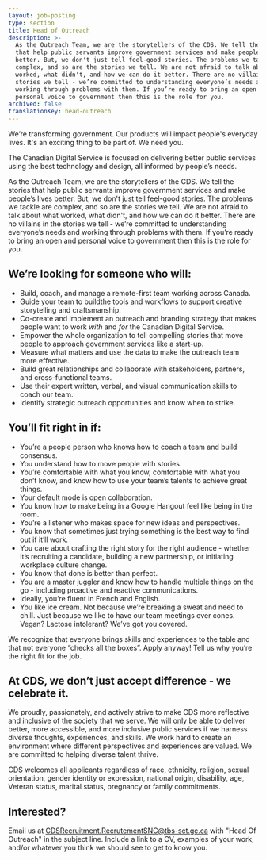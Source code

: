 ```yaml
---
layout: job-posting
type: section
title: Head of Outreach
description: >-
  As the Outreach Team, we are the storytellers of the CDS. We tell the stories
  that help public servants improve government services and make people’s lives
  better. But, we don't just tell feel-good stories. The problems we tackle are
  complex, and so are the stories we tell. We are not afraid to talk about what
  worked, what didn't, and how we can do it better. There are no villains in the
  stories we tell - we’re committed to understanding everyone’s needs and
  working through problems with them. If you’re ready to bring an open and
  personal voice to government then this is the role for you. 
archived: false
translationKey: head-outreach
---
```

We’re transforming government. Our products will impact people's everyday lives. It's an exciting thing to be part of. We need you.

The Canadian Digital Service is focused on delivering better public services using the best technology and design, all informed by people’s needs. 

As the Outreach Team, we are the storytellers of the CDS. We tell the stories that help public servants improve government services and make people’s lives better. But, we don't just tell feel-good stories. The problems we tackle are complex, and so are the stories we tell. We are not afraid to talk about what worked, what didn't, and how we can do it better. There are no villains in the stories we tell - we’re committed to understanding everyone’s needs and working through problems with them. If you’re ready to bring an open and personal voice to government then this is the role for you. 

## We’re looking for someone who will:
* Build, coach, and manage a remote-first team working across Canada.
* Guide your team to buildthe tools and workflows to support creative storytelling and craftsmanship.
* Co-create and implement an outreach and branding strategy that makes people want to work *with* and *for* the Canadian Digital Service.
* Empower the whole organization to tell compelling stories that move people to approach government services like a start-up.
* Measure what matters and use the data to make the outreach team more effective.
* Build great relationships and collaborate with stakeholders, partners, and cross-functional teams.
* Use their expert written, verbal, and visual communication skills to coach our team.
* Identify strategic outreach opportunities and know when to strike.
 
## You’ll fit right in if:
* You’re a people person who knows how to coach a team and build consensus.
* You understand how to move people with stories. 
* You’re comfortable with what you know, comfortable with what you don’t know, and know how to use your team’s talents to achieve great things.
* Your default mode is open collaboration.
* You know how to make being in a Google Hangout feel like being in the room.
* You’re a listener who makes space for new ideas and perspectives.
* You know that sometimes just trying something is the best way to find out if it’ll work.
* You care about crafting the right story for the right audience - whether it’s recruiting a candidate, building a new partnership, or initiating workplace culture change. 
* You know that done is better than perfect.
* You are a master juggler and know how to handle multiple things on the go - including proactive and reactive communications.
* Ideally, you’re fluent in French and English. 
* You like ice cream. Not because we’re breaking a sweat and need to chill. Just because we like to have our team meetings over cones. Vegan? Lactose intolerant? We’ve got you covered.

We recognize that everyone brings skills and experiences to the table and that not everyone “checks all the boxes”. Apply anyway! Tell us why you’re the right fit for the job.

## At CDS, we don’t just accept difference - we celebrate it. 

We proudly, passionately, and actively strive to make CDS more reflective and inclusive of the society that we serve. We will only be able to deliver better, more accessible, and more inclusive public services if we harness diverse thoughts, experiences, and skills. We work hard to create an environment where different perspectives and experiences are valued. We are committed to helping diverse talent thrive.

CDS welcomes all applicants regardless of race, ethnicity, religion, sexual orientation, gender identity or expression, national origin, disability, age, Veteran status, marital status, pregnancy or family commitments.

## Interested?

Email us at [CDSRecruitment.RecrutementSNC@tbs-sct.gc.ca](mailto:CDSRecruitment.RecrutementSNC@tbs-sct.gc.ca) with "Head Of Outreach" in the subject line. Include a link to a CV, examples of your work, and/or whatever you think we should see to get to know you.


